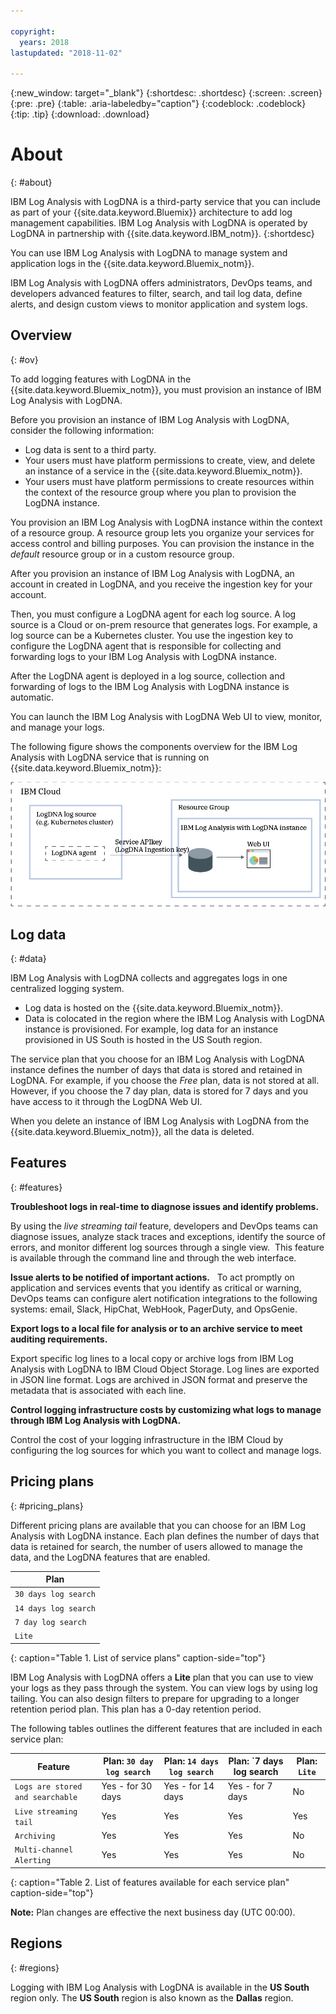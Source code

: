 ```yaml
---

copyright:
  years: 2018
lastupdated: "2018-11-02"

---
```


{:new_window: target="_blank"}
{:shortdesc: .shortdesc}
{:screen: .screen}
{:pre: .pre}
{:table: .aria-labeledby="caption"}
{:codeblock: .codeblock}
{:tip: .tip}
{:download: .download}


# About
{: #about}

IBM Log Analysis with LogDNA is a third-party service that you can include as part of your {{site.data.keyword.Bluemix}} architecture to add log management capabilities. IBM Log Analysis with LogDNA is operated by LogDNA in partnership with {{site.data.keyword.IBM_notm}}.
{:shortdesc}

You can use IBM Log Analysis with LogDNA to manage system and application logs in the {{site.data.keyword.Bluemix_notm}}.

IBM Log Analysis with LogDNA offers administrators, DevOps teams, and developers advanced features to filter, search, and tail log data, define alerts, and design custom views to monitor application and system logs.


## Overview
{: #ov}

To add logging features with LogDNA in the {{site.data.keyword.Bluemix_notm}}, you must provision an instance of IBM Log Analysis with LogDNA.

Before you provision an instance of IBM Log Analysis with LogDNA, consider the following information:

* Log data is sent to a third party.
* Your users must have platform permissions to create, view, and delete an instance of a service in the {{site.data.keyword.Bluemix_notm}}.
* Your users must have platform permissions to create resources within the context of the resource group where you plan to provision the LogDNA instance.

You provision an IBM Log Analysis with LogDNA instance within the context of a resource group. A resource group lets you organize your services for access control and billing purposes. You can provision the instance in the *default* resource group or in a custom resource group.

After you provision an instance of IBM Log Analysis with LogDNA, an account in created in LogDNA, and you receive the ingestion key for your account.

Then, you must configure a LogDNA agent for each log source. A log source is a Cloud or on-prem resource that generates logs. For example, a log source can be a Kubernetes cluster. You use the ingestion key to configure the LogDNA agent that is responsible for collecting and forwarding logs to your IBM Log Analysis with LogDNA instance.

After the LogDNA agent is deployed in a log source, collection and forwarding of logs to the IBM Log Analysis with LogDNA instance is automatic.

You can launch the IBM Log Analysis with LogDNA Web UI to view, monitor, and manage your logs.

The following figure shows the components overview for the IBM Log Analysis with LogDNA service that is running on {{site.data.keyword.Bluemix_notm}}:

![IBM Log Analysis with LogDNA component overview on the {{site.data.keyword.Bluemix_notm}}](images/components.png "IBM Log Analysis with LogDNA component overview on the {{site.data.keyword.Bluemix_notm}}")


## Log data
{: #data}

IBM Log Analysis with LogDNA collects and aggregates logs in one centralized logging system.

* Log data is hosted on the {{site.data.keyword.Bluemix_notm}}.
* Data is colocated in the region where the IBM Log Analysis with LogDNA instance is provisioned. For example, log data for an instance provisioned in US South is hosted in the US South region.

The service plan that you choose for an IBM Log Analysis with LogDNA instance defines the number of days that data is stored and retained in LogDNA. For example, if you choose the *Free* plan, data is not stored at all. However, if you choose the 7 day plan, data is stored for 7 days and you have access to it through the LogDNA Web UI.

When you delete an instance of IBM Log Analysis with LogDNA from the {{site.data.keyword.Bluemix_notm}}, all the data is deleted.



## Features
{: #features}

**Troubleshoot logs in real-time to diagnose issues and identify problems.**

By using the *live streaming tail* feature, developers and DevOps teams can diagnose issues, analyze stack traces and exceptions, identify the source of errors, and monitor different log sources through a single view.  This feature is available through the command line and through the web interface. 

**Issue alerts to be notified of important actions.**
 
To act promptly on application and services events that you identify as critical or warning, DevOps teams can configure alert notification integrations to the following systems: email, Slack, HipChat, WebHook, PagerDuty, and OpsGenie.

**Export logs to a local file for analysis or to an archive service to meet auditing requirements.**

Export specific log lines to a local copy or archive logs from IBM Log Analysis with LogDNA to IBM Cloud Object Storage.
Log lines are exported in JSON line format. Logs are archived in JSON format and preserve the metadata that is associated with each line. 

**Control logging infrastructure costs by customizing what logs to manage through IBM Log Analysis with LogDNA.**

Control the cost of your logging infrastructure in the IBM Cloud by configuring the log sources for which you want to collect and manage logs. 


## Pricing plans
{: #pricing_plans}

Different pricing plans are available that you can choose for an IBM Log Analysis with LogDNA instance. Each plan defines the number of days that data is retained for search, the number of users allowed to manage the data, and the LogDNA features that are enabled.

| Plan                     | 
|--------------------------|
| `30 days log search`  |
| `14 days log search`  |
| `7 day log search`   |
| `Lite`                  |
{: caption="Table 1. List of service plans" caption-side="top"} 

IBM Log Analysis with LogDNA offers a **Lite** plan that you can use to view your logs as they pass through the system. You can view logs by using log tailing. You can also design filters to prepare for upgrading to a longer retention period plan. This plan has a 0-day retention period.

The following tables outlines the different features that are included in each service plan:

| Feature                    | Plan: `30 day log search` | Plan: `14 days log search` | Plan: `7 days log search | Plan: `Lite` | 
|----------------------------------|-------------------------|-------------------------------|-----------------------------|--------------|
| `Logs are stored and searchable` | Yes - for 30 days       | Yes - for 14 days             | Yes - for 7 days            | No           |
| `Live streaming tail`            | Yes                     | Yes                           | Yes                         | Yes          |
| `Archiving`                      | Yes                     | Yes                           | Yes                         | No           |
| `Multi-channel Alerting`         | Yes                     | Yes                           | Yes                         | No           | 
{: caption="Table 2. List of features available for each service plan" caption-side="top"} 

**Note:** Plan changes are effective the next business day (UTC 00:00).

## Regions
{: #regions}

Logging with IBM Log Analysis with LogDNA is available in the **US South** region only. The **US South** region is also known as the **Dallas** region.


